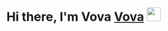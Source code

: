 <h1 align="center">Hi there, I'm Vova
<a href="https://daniilshat.ru/" target="_blank">Vova</a> 
<img src="D:\cp.gif" height="32"/></h1>
<h3 align="center"></h3>
